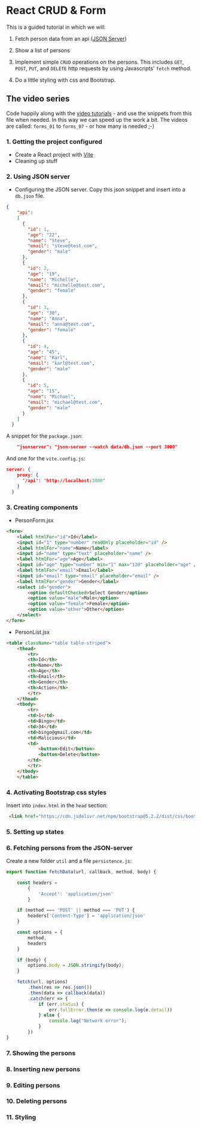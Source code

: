 # React  CRUD & Form

This is a guided tutorial in which we will:

1. Fetch person data from an api ([JSON Server](https://www.npmjs.com/package/json-server))

2. Show a list of persons

3. Implement simple `CRUD` operations on the persons. This includes `GET`, `POST`, `PUT`, and `DELETE` http requests by using Javascripts' `fetch` method.

4. Do a little styling with css and Bootstrap.

## The video series

Code happily along with the [video tutorials](https://cphbusiness.cloud.panopto.eu/Panopto/Pages/Sessions/List.aspx?folderID=2ee87351-82f5-4bc9-addc-b0b9013e1dc7) - and use the snippets from this file when needed. In this way we can speed up the work a bit. The videos are called: `forms_01` to `forms_07` - or how many is needed ;-)

### 1. Getting the project configured

- Create a React project with [Vite](../../setup/vite.md)
- Cleaning up stuff

### 2. Using JSON server

- Configuring the JSON server. Copy this json snippet and insert into a `db.json` file.

```json
{
    "api":
    [
      {
        "id": 1,
        "age": "22",
        "name": "Steve",
        "email": "steve@test.com",
        "gender": "male"
      },
      {
        "id": 2,
        "age": "19",
        "name": "Michelle",
        "email": "michelle@test.com",
        "gender": "female"
      },
      {
        "id": 3,
        "age": "30",
        "name": "Anna",
        "email": "anna@test.com",
        "gender": "female"
      },
      {
        "id": 4,
        "age": "45",
        "name": "Karl",
        "email": "karl@test.com",
        "gender": "male"
      },
      {
        "id": 5,
        "age": "15",
        "name": "Michael",
        "email": "michael@test.com",
        "gender": "male"
      }
    ]
  }
```

A snippet for the `package.json`:

```json
    "jsonserver": "json-server --watch data/db.json --port 3000"
```

And one for the `vite.config.js`:

```json
server: {
    proxy: {
      '/api': 'http://localhost:3000'
    }
  }
```

### 3. Creating components

- PersonForm.jsx

```html
<form>
    <label htmlFor="id">Id</label>
    <input id="1" type="number" readOnly placeholder="id" />
    <label htmlFor="name">Name</label>
    <input id="name" type="text" placeholder="name" />
    <label htmlFor="age">Age</label>
    <input id="age" type="number" min="1" max="120" placeholder="age" />
    <label htmlFor="email">Email</label>
    <input id="email" type="email" placeholder="email" />
    <label htmlFor="gender">Gender</label>
    <select id="gender">
        <option defaultChecked>Select Gender</option>
        <option value="male">Male</option>
        <option value="female">Female</option>
        <option value="other">Other</option>
    </select>
</form>
```

- PersonList.jsx

```html
<table className="table table-striped">
    <thead>
        <tr>
        <th>Id</th>
        <th>Name</th>
        <th>Age</th>
        <th>Email</th>
        <th>Gender</th>
        <th>Action</th>
        </tr>
    </thead>
    <tbody>
        <tr>
        <td>1</td>
        <td>Bingo</td>
        <td>34</td>
        <td>bingo@gmail.com</td>
        <td>Malicious</td>
        <td>
            <button>Edit</button>
            <button>Delete</button>
        </td>
        </tr>
    </tbody>
    </table>
```

### 4. Activating Bootstrap css styles

Insert into `index.html` in the `head` section:

```html
 <link href="https://cdn.jsdelivr.net/npm/bootstrap@5.2.2/dist/css/bootstrap.min.css" rel="stylesheet" integrity="sha384-Zenh87qX5JnK2Jl0vWa8Ck2rdkQ2Bzep5IDxbcnCeuOxjzrPF/et3URy9Bv1WTRi" crossorigin="anonymous">
```

### 5. Setting up states

### 6. Fetching persons from the JSON-server

Create a new folder `util` and a file `persistence.js`:

```javascript
export function fetchData(url, callback, method, body) {

    const headers =
        {
            'Accept': 'application/json'
        }

    if (method === 'POST' || method === 'PUT') {
        headers['Content-Type'] = 'application/json'
    }

    const options = {
        method,
        headers
    }

    if (body) {
        options.body = JSON.stringify(body);
    }

    fetch(url, options)
        .then(res => res.json())
        .then(data => callback(data))
        .catch(err => {
            if (err.status) {
                err.fullError.then(e => console.log(e.detail))
            } else {
                console.log("Network error");
            }
        })
}
```

### 7. Showing the persons

### 8. Inserting new persons

### 9. Editing persons

### 10. Deleting persons

### 11. Styling
